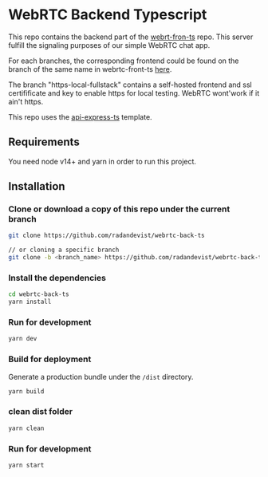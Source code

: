 # WebRTC Backend Typescript

This repo contains the backend part of the [webrt-fron-ts](https://github.com/radandevist/webrtc-front-ts) repo. This server fulfill the signaling purposes of our simple WebRTC chat app.

For each branches, the corresponding frontend could be found on the branch of the same name in webrtc-front-ts [here](https://github.com/radandevist/webrtc-front-ts).

The branch "https-local-fullstack" contains a self-hosted frontend and ssl certifificate and key to enable https for  local testing. WebRTC wont'work if it ain't https.

This repo uses the [api-express-ts](https://github.com/radandevist/api-express-ts) template.

## Requirements

You need node v14+ and yarn in order to run this project.

## Installation

### Clone or download a copy of this repo under the current branch

```bash
git clone https://github.com/radandevist/webrtc-back-ts

// or cloning a specific branch
git clone -b <branch_name> https://github.com/radandevist/webrtc-back-ts
```
### Install the dependencies

```bash
cd webrtc-back-ts
yarn install
```

### Run for development

```bash
yarn dev
```

### Build for deployment

Generate a production bundle under the `/dist` directory.

```bash
yarn build
```

### clean dist folder

```bash
yarn clean
```

### Run for development

```bash
yarn start
```

